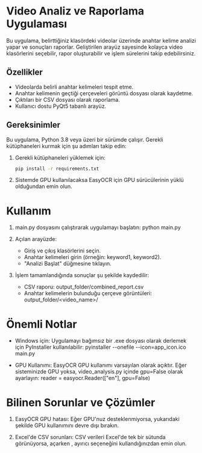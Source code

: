 # Video Analiz ve Raporlama Uygulaması

Bu uygulama, belirttiğiniz klasördeki videolar üzerinde anahtar kelime analizi yapar ve sonuçları raporlar. Geliştirilen arayüz sayesinde kolayca video klasörlerini seçebilir, rapor oluşturabilir ve işlem sürelerini takip edebilirsiniz.

## Özellikler
- Videolarda belirli anahtar kelimeleri tespit etme.
- Anahtar kelimenin geçtiği çerçeveleri görüntü dosyası olarak kaydetme.
- Çıktıları bir CSV dosyası olarak raporlama.
- Kullanıcı dostu PyQt5 tabanlı arayüz.

## Gereksinimler
Bu uygulama, Python 3.8 veya üzeri bir sürümde çalışır. Gerekli kütüphaneleri kurmak için şu adımları takip edin:

1. Gerekli kütüphaneleri yüklemek için:
   ```bash
   pip install -r requirements.txt

2. Sistemde GPU kullanılacaksa EasyOCR için GPU sürücülerinin yüklü olduğundan emin olun.

# Kullanım

1. main.py dosyasını çalıştırarak uygulamayı başlatın:
python main.py

2. Açılan arayüzde:

   - Giriş ve çıkış klasörlerini seçin.
   - Anahtar kelimeleri girin (örneğin: keyword1, keyword2).
   - "Analizi Başlat" düğmesine tıklayın.

3. İşlem tamamlandığında sonuçlar şu şekilde kaydedilir:

   - CSV raporu: output_folder/combined_report.csv
   - Anahtar kelimelerin bulunduğu çerçeve görüntüleri: output_folder/<video_name>/

# Önemli Notlar

- Windows için: Uygulamayı bağımsız bir .exe dosyası olarak derlemek için PyInstaller kullanılabilir:
pyinstaller --onefile --icon=app_icon.ico main.py

- GPU Kullanımı: EasyOCR GPU kullanımı varsayılan olarak açıktır. Eğer sisteminizde GPU yoksa, video_analysis.py içinde gpu=False olarak ayarlayın:
reader = easyocr.Reader(["en"], gpu=False)

# Bilinen Sorunlar ve Çözümler

1. EasyOCR GPU hatası: Eğer GPU'nuz desteklenmiyorsa, yukarıdaki şekilde GPU kullanımını devre dışı bırakın.

2. Excel'de CSV sorunları: CSV verileri Excel'de tek bir sütunda görünüyorsa, açarken , ayırıcı seçeneğini kullandığınızdan emin olun.
